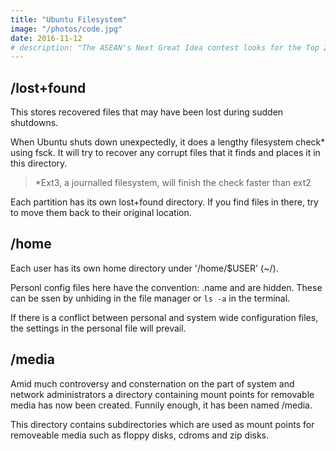 ```yaml
---
title: "Ubuntu Filesystem"
image: "/photos/code.jpg"
date: 2016-11-12
# description: "The ASEAN's Next Great Idea contest looks for the Top 20 ideas in Southeast Asia. We're very thankful to have made it to the list!"
---
```


## /lost+found

This stores recovered files that may have been lost during sudden shutdowns. 

When Ubuntu shuts down unexpectedly, it does a lengthy filesystem check* using fsck. It will try to recover any corrupt files that it finds and places it in this directory.

> *Ext3, a journalled filesystem, will finish  the check faster than ext2 


<!-- . Fsck will go through the system and try to . The result of this recovery operation will be placed in this directory. The files recovered are not likely to be complete or make much sense but there always is a chance that something worthwhile is recovered. 
 -->

Each partition has its own lost+found directory. If you find files in there, try to move them back to their original location. 

<!-- If you find something like a broken symbolic link to 'file', you have to reinstall the file/s from the corresponding RPM, since your file system got damaged so badly that the files were mutilated beyond recognition. 
 -->
<!-- Below is an example of a /lost+found directory. As you can see, the vast majority of files contained here are in actual fact sockets. As for the rest of the other files they were found to be damaged system files and personal files. These files were not able to be recovered. -->

## /home

Each user has its own home directory under '/home/$USER' (~/).

Personl config files here have the convention: .name and are hidden. These can be ssen by unhiding in the file manager or `ls -a` in the terminal.

If there is a conflict between personal and system wide configuration files, the settings in the personal file will prevail.

<!-- Dotfiles most likely to be altered by the end user are probably your .xsession and .bashrc files. The configuration files for X and Bash respectively. They allow you to be able to change the window manager to be startup upon login and also aliases, user-specified commands and environment variables respectively. Almost always when a user is created their dotfiles will be taken from the /etc/skel directory where system administrators place a sample file that user's can modify to their hearts content.

/home can get quite large and can be used for storing downloads, compiling, installing and running programs, your mail, your collection of image or sound files etc.
 -->

## /media

Amid much controversy and consternation on the part of system and network administrators a directory containing mount points for removable media has now been created. Funnily enough, it has been named /media.

This directory contains subdirectories which are used as mount points for
removeable media such as floppy disks, cdroms and zip disks.

